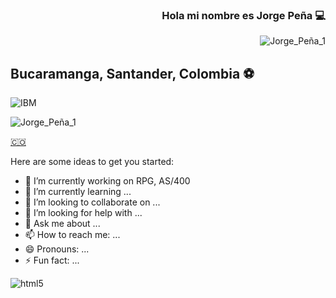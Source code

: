 

<div align="right">

### Hola mi nombre es Jorge Peña 💻
![Jorge_Peña_1](https://user-images.githubusercontent.com/122408801/224073704-c21b8d30-257b-476a-98a4-2f1bec8c7a62.jpg)

</div>

## Bucaramanga, Santander, Colombia ⚽



![IBM](https://user-images.githubusercontent.com/122408801/224104058-ce3a6dd6-567d-4a6c-82cc-8b2b0804d0f3.png)


![Jorge_Peña_1](https://user-images.githubusercontent.com/122408801/224073704-c21b8d30-257b-476a-98a4-2f1bec8c7a62.jpg)

<a href='https://emojitool.com/flag-for-colombia'>🇨🇴</a>

<!--
**jorgepenat/jorgepenat** is a ✨ _special_ ✨ repository because its `README.md` (this file) appears on your GitHub profile.-->

Here are some ideas to get you started:

- 🔭 I’m currently working on RPG, AS/400
- 🌱 I’m currently learning ...
- 👯 I’m looking to collaborate on ...
- 🤔 I’m looking for help with ...
- 💬 Ask me about ...
- 📫 How to reach me: ...
- 😄 Pronouns: ...
- ⚡ Fun fact: ...

![html5](https://user-images.githubusercontent.com/122408801/224074041-f873415c-a59c-4ff1-8bed-9371dffb85f6.png)
